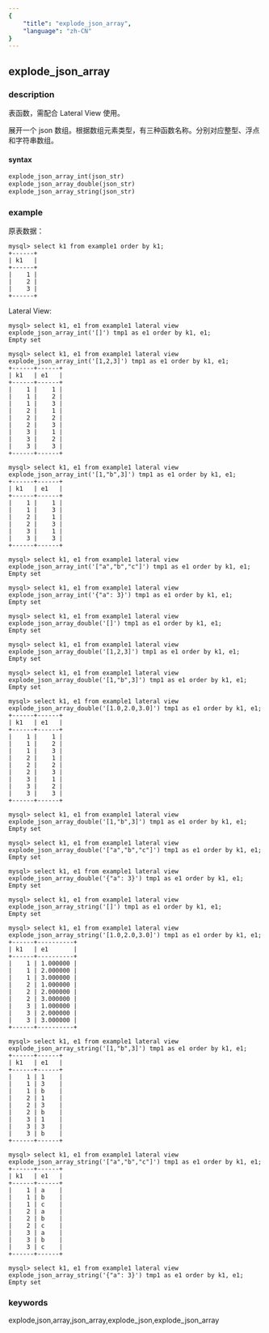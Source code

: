 ```yaml
---
{
    "title": "explode_json_array",
    "language": "zh-CN"
}
---
```


<!--
Licensed to the Apache Software Foundation (ASF) under one
or more contributor license agreements.  See the NOTICE file
distributed with this work for additional information
regarding copyright ownership.  The ASF licenses this file
to you under the Apache License, Version 2.0 (the
"License"); you may not use this file except in compliance
with the License.  You may obtain a copy of the License at

  http://www.apache.org/licenses/LICENSE-2.0

Unless required by applicable law or agreed to in writing,
software distributed under the License is distributed on an
"AS IS" BASIS, WITHOUT WARRANTIES OR CONDITIONS OF ANY
KIND, either express or implied.  See the License for the
specific language governing permissions and limitations
under the License.
-->

## explode_json_array

### description

表函数，需配合 Lateral View 使用。

展开一个 json 数组。根据数组元素类型，有三种函数名称。分别对应整型、浮点和字符串数组。

#### syntax
```sql
explode_json_array_int(json_str)
explode_json_array_double(json_str)
explode_json_array_string(json_str)
```

### example

原表数据：

```
mysql> select k1 from example1 order by k1;
+------+
| k1   |
+------+
|    1 |
|    2 |
|    3 |
+------+
```

Lateral View:

```
mysql> select k1, e1 from example1 lateral view explode_json_array_int('[]') tmp1 as e1 order by k1, e1;
Empty set

mysql> select k1, e1 from example1 lateral view explode_json_array_int('[1,2,3]') tmp1 as e1 order by k1, e1;
+------+------+
| k1   | e1   |
+------+------+
|    1 |    1 |
|    1 |    2 |
|    1 |    3 |
|    2 |    1 |
|    2 |    2 |
|    2 |    3 |
|    3 |    1 |
|    3 |    2 |
|    3 |    3 |
+------+------+

mysql> select k1, e1 from example1 lateral view explode_json_array_int('[1,"b",3]') tmp1 as e1 order by k1, e1;
+------+------+
| k1   | e1   |
+------+------+
|    1 |    1 |
|    1 |    3 |
|    2 |    1 |
|    2 |    3 |
|    3 |    1 |
|    3 |    3 |
+------+------+

mysql> select k1, e1 from example1 lateral view explode_json_array_int('["a","b","c"]') tmp1 as e1 order by k1, e1;
Empty set

mysql> select k1, e1 from example1 lateral view explode_json_array_int('{"a": 3}') tmp1 as e1 order by k1, e1;
Empty set

mysql> select k1, e1 from example1 lateral view explode_json_array_double('[]') tmp1 as e1 order by k1, e1;
Empty set

mysql> select k1, e1 from example1 lateral view explode_json_array_double('[1,2,3]') tmp1 as e1 order by k1, e1;
Empty set

mysql> select k1, e1 from example1 lateral view explode_json_array_double('[1,"b",3]') tmp1 as e1 order by k1, e1;
Empty set

mysql> select k1, e1 from example1 lateral view explode_json_array_double('[1.0,2.0,3.0]') tmp1 as e1 order by k1, e1;
+------+------+
| k1   | e1   |
+------+------+
|    1 |    1 |
|    1 |    2 |
|    1 |    3 |
|    2 |    1 |
|    2 |    2 |
|    2 |    3 |
|    3 |    1 |
|    3 |    2 |
|    3 |    3 |
+------+------+

mysql> select k1, e1 from example1 lateral view explode_json_array_double('[1,"b",3]') tmp1 as e1 order by k1, e1;
Empty set

mysql> select k1, e1 from example1 lateral view explode_json_array_double('["a","b","c"]') tmp1 as e1 order by k1, e1;
Empty set

mysql> select k1, e1 from example1 lateral view explode_json_array_double('{"a": 3}') tmp1 as e1 order by k1, e1;
Empty set

mysql> select k1, e1 from example1 lateral view explode_json_array_string('[]') tmp1 as e1 order by k1, e1;
Empty set

mysql> select k1, e1 from example1 lateral view explode_json_array_string('[1.0,2.0,3.0]') tmp1 as e1 order by k1, e1;
+------+----------+
| k1   | e1       |
+------+----------+
|    1 | 1.000000 |
|    1 | 2.000000 |
|    1 | 3.000000 |
|    2 | 1.000000 |
|    2 | 2.000000 |
|    2 | 3.000000 |
|    3 | 1.000000 |
|    3 | 2.000000 |
|    3 | 3.000000 |
+------+----------+

mysql> select k1, e1 from example1 lateral view explode_json_array_string('[1,"b",3]') tmp1 as e1 order by k1, e1;
+------+------+
| k1   | e1   |
+------+------+
|    1 | 1    |
|    1 | 3    |
|    1 | b    |
|    2 | 1    |
|    2 | 3    |
|    2 | b    |
|    3 | 1    |
|    3 | 3    |
|    3 | b    |
+------+------+

mysql> select k1, e1 from example1 lateral view explode_json_array_string('["a","b","c"]') tmp1 as e1 order by k1, e1;
+------+------+
| k1   | e1   |
+------+------+
|    1 | a    |
|    1 | b    |
|    1 | c    |
|    2 | a    |
|    2 | b    |
|    2 | c    |
|    3 | a    |
|    3 | b    |
|    3 | c    |
+------+------+

mysql> select k1, e1 from example1 lateral view explode_json_array_string('{"a": 3}') tmp1 as e1 order by k1, e1;
Empty set
```

### keywords

explode,json,array,json_array,explode_json,explode_json_array

